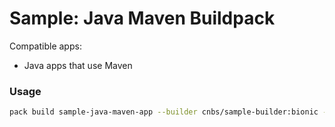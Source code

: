 # Sample: Java Maven Buildpack

Compatible apps:
- Java apps that use Maven

### Usage

```bash
pack build sample-java-maven-app --builder cnbs/sample-builder:bionic --buildpack . --path ../../apps/java-maven
```
